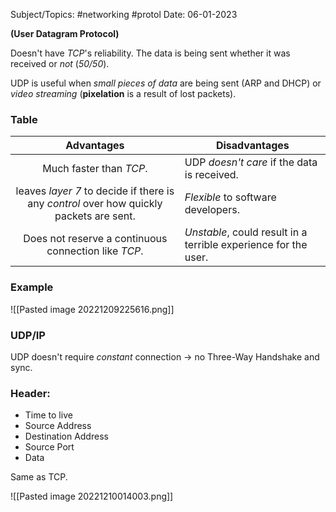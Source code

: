 

Subject/Topics: #networking #protol 
Date: 06-01-2023


**(User Datagram Protocol)**

Doesn't have *TCP*'s reliability. 
	The data is being sent whether it was received or *not* (*50/50*).

UDP is useful when *small pieces of data* are being sent (ARP and DHCP) or *video streaming* (**pixelation** is a result of lost packets).

### Table

|                                       **Advantages**                                        | **Disadvantages**                             |
|:---------------------------------------------------------------------------------------:| ----------------------------------------- |
|                                 Much faster than *TCP*.                                  | UDP *doesn't care* if the data is received. |
| leaves *layer 7* to decide if there is any *control* over how quickly packets are sent. | *Flexible* to software developers. |
| Does not reserve a continuous connection like *TCP*.| *Unstable*, could result in a terrible experience for the user. |


### Example 

![[Pasted image 20221209225616.png]]

### UDP/IP

UDP doesn't require *constant* connection -> no Three-Way Handshake and sync.

### Header:

- Time to live
- Source Address
- Destination Address
- Source Port
- Data

Same as TCP.

![[Pasted image 20221210014003.png]]